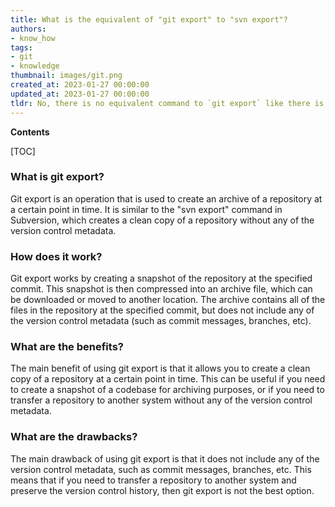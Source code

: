 ```yaml
---
title: What is the equivalent of "git export" to "svn export"?
authors:
- know_how
tags:
- git
- knowledge
thumbnail: images/git.png
created_at: 2023-01-27 00:00:00
updated_at: 2023-01-27 00:00:00
tldr: No, there is no equivalent command to `git export` like there is for `svn export`.
---
```


**Contents**

[TOC]

### What is git export?
Git export is an operation that is used to create an archive of a repository at a certain point in time. It is similar to the "svn export" command in Subversion, which creates a clean copy of a repository without any of the version control metadata.

### How does it work?
Git export works by creating a snapshot of the repository at the specified commit. This snapshot is then compressed into an archive file, which can be downloaded or moved to another location. The archive contains all of the files in the repository at the specified commit, but does not include any of the version control metadata (such as commit messages, branches, etc).

### What are the benefits?
The main benefit of using git export is that it allows you to create a clean copy of a repository at a certain point in time. This can be useful if you need to create a snapshot of a codebase for archiving purposes, or if you need to transfer a repository to another system without any of the version control metadata.

### What are the drawbacks?
The main drawback of using git export is that it does not include any of the version control metadata, such as commit messages, branches, etc. This means that if you need to transfer a repository to another system and preserve the version control history, then git export is not the best option.
